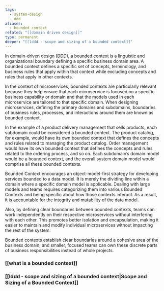 ```yaml
---
tags:
  - system-design
  - ddd
aliases:
  - bounded context
related: "[[domain driven design]]"
type: permanent
deeper: "[[lddd - scope and sizing of a bounded context]]"
---
```

In domain-driven design (DDD), a bounded context is a linguistic and organizational boundary defining a specific business domain area. A bounded context defines a specific set of concepts, terminology, and business rules that apply within that context while excluding concepts and rules that apply in other contexts.

In the context of microservices, bounded contexts are particularly relevant because they help ensure that each microservice is focused on a specific business capability or domain and that the models used in each microservice are tailored to that specific domain. When designing microservices, defining the primary domains and subdomains, boundaries of business rules, processes, and interactions around them are known as bounded context.

In the example of a product delivery management that sells products, each subdomain could be considered a bounded context. The product catalog, for example, would have its own bounded context that defines the concepts and rules related to managing the product catalog. Order management would have its own bounded context that defines the concepts and rules related to the ordering process, and so on. Each subdomain’s domain model would be a bounded context, and the overall system domain model would comprise all these bounded contexts.

Bounded Context encourages an object-model-first strategy for developing services bounded to a data model. It is merely the dividing line within a domain where a specific domain model is applicable. Dealing with large models and teams requires categorizing them into various Bounded Contexts and being specific about how those contexts interact. As a result, it is accountable for the integrity and mutability of the data model.

Also, by defining clear boundaries between bounded contexts, teams can work independently on their respective microservices without interfering with each other. This promotes better isolation and encapsulation, making it easier to maintain and modify individual microservices without impacting the rest of the system.

Bounded contexts establish clear boundaries around a cohesive area of the business domain, and smaller, focused teams can own these discrete parts of business responsibilities instead of whole projects.

### [[what is a bounded context]]

### [[lddd - scope and sizing of a bounded context|Scope and Sizing of a Bounded Context]]
